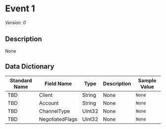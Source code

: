 # Event 1
###### Version: 0

## Description
None

## Data Dictionary
|Standard Name|Field Name|Type|Description|Sample Value|
|---|---|---|---|---|
|TBD|Client|String|None|`None`|
|TBD|Account|String|None|`None`|
|TBD|ChannelType|UInt32|None|`None`|
|TBD|NegotiatedFlags|UInt32|None|`None`|
